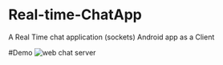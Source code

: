 # Real-time-ChatApp
A Real Time chat application (sockets) Android app as a Client

#Demo
![web chat server](https://github.com/brianlangay4/Real-time-ChatApp/assets/67788456/d2a214dd-2062-48df-bdfa-839a2be305b7)
